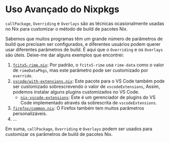 # Uso Avançado do Nixpkgs

`callPackage`, `Overriding` e `Overlays` são as técnicas ocasionalmente usadas no Nix para
customizar o método de build de pacotes Nix.

Sabemos que muitos programas têm um grande número de parâmetros de build que precisam ser
configurados, e diferentes usuários podem querer usar diferentes parâmetros de build. É
aqui que o `Overriding` e os `Overlays` são úteis. Deixe-me dar alguns exemplos que
encontrei:

1. [`fcitx5-rime.nix`](https://github.com/NixOS/nixpkgs/blob/e4246ae1e7f78b7087dce9c9da10d28d3725025f/pkgs/tools/inputmethods/fcitx5/fcitx5-rime.nix):
   Por padrão, o `fcitx5-rime` usa `rime-data` como o valor de `rimeDataPkgs`, mas este
   parâmetro pode ser customizado por `override`.
2. [`vscode/with-extensions.nix`](https://github.com/NixOS/nixpkgs/blob/nixos-23.05/pkgs/applications/editors/vscode/with-extensions.nix):
   Este pacote para o VS Code também pode ser customizado sobrescrevendo o valor de
   `vscodeExtensions`, Assim, podemos instalar alguns plugins customizados no VS Code.
   - [`nix-vscode-extensions`](https://github.com/nix-community/nix-vscode-extensions):
     Este é um gerenciador de plugins do VS Code implementado através da sobrescrita de
     `vscodeExtensions`.
3. [`firefox/common.nix`](https://github.com/NixOS/nixpkgs/blob/416ffcd08f1f16211130cd9571f74322e98ecef6/pkgs/applications/networking/browsers/firefox/common.nix):
   O Firefox também tem muitos parâmetros personalizáveis.
4. ...

Em suma, `callPackage`, `Overriding` e `Overlays` podem ser usados para customizar os
parâmetros de build de pacotes Nix.
